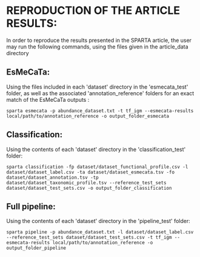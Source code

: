 # REPRODUCTION OF THE ARTICLE RESULTS:

In order to reproduce the results presented in the SPARTA article, the user may run the following commands, using the files given in the article_data directory

## EsMeCaTa:

Using the files included in each 'dataset' directory in the 'esmecata_test' folder, as well as the associated 'annotation_reference' folders for an exact match of the EsMeCaTa outputs :

`sparta esmecata -p abundance_dataset.txt -t tf_igm --esmecata-results local/path/to/annotation_reference -o output_folder_esmecata`

## Classification:

Using the contents of each 'dataset' directory in the 'classification_test' folder:

`sparta classification -fp dataset/dataset_functional_profile.csv -l dataset/dataset_label.csv -ta dataset/dataset_esmecata.tsv -fo dataset/dataset_annotation.tsv -tp dataset/dataset_taxonomic_profile.tsv --reference_test_sets dataset/dataset_test_sets.csv -o output_folder_classification`

## Full pipeline:

Using the contents of each 'dataset' directory in the 'pipeline_test' folder:

`sparta pipeline -p abundance_dataset.txt -l dataset/dataset_label.csv --reference_test_sets dataset/dataset_test_sets.csv -t tf_igm --esmecata-results local/path/to/annotation_reference -o output_folder_pipeline`


